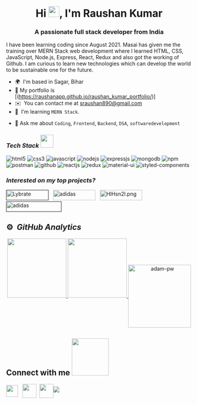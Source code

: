 <h1 align="center">Hi <img src="https://github.com/TheDudeThatCode/TheDudeThatCode/blob/master/Assets/Hi.gif" width="29px">, I'm Raushan Kumar</h1>
<h3 align="center">A passionate full stack developer from India</h3>
<!-- ------------------------ -->

I have been learning coding since August 2021. Masai has given me the training over MERN Stack web development where I learned HTML, CSS, JavaScript, Node.js, Express, React, Redux and also got the working of Github. I am curious to learn new technologies which can develop the world to be sustainable one for the future.

* 🌍  I'm based in Sagar, Bihar
* 💬  My portfolio is [(https://raushanapp.github.io/raushan_kumar_portfolio/)]
* ✉️  You can contact me at [sraushan890@gmail.com](mailto:sraushan890@gmail.com)
* 🧠  I'm learning `MERN Stack`.
<!-- * 🤔  I’m looking for help with `Competitive Programming` -->
<!-- * ⚡  I like interacting with new people and explore the world. -->
* 💬  Ask me about `Coding`, `Frontend`, `Backend`,  `DSA`,   `softwaredevelopment`


<h3><i>Tech Stack <img src="https://camo.githubusercontent.com/beb64ff21c883e318e4f5db5231c2ba4175705bea1c9249e82a41ab375db4f75/68747470733a2f2f6d65646961322e67697068792e636f6d2f6d656469612f51737347456d706b79454f684243623765312f67697068792e6769663f6369643d656366303565343761306e336769316266716e74716d6f62386739616964316f796a327772336473336d67373030626c267269643d67697068792e676966" width="35"/></i></h3>

<p>
<img src="https://img.shields.io/badge/HTML5-E34F26?style=for-the-badge&logo=html5&logoColor=white" alt="html5"/>
<img src="https://img.shields.io/badge/CSS3-1572B6?style=for-the-badge&logo=css3&logoColor=white" alt="css3"/>
<!-- <img src="https://img.shields.io/badge/Bootstrap-563D7C?style=for-the-badge&logo=bootstrap&logoColor=white" alt="bootstrap"/> -->
<img src="https://img.shields.io/badge/JavaScript-323330?style=for-the-badge&logo=javascript&logoColor=F7DF1E" alt="javascript"/>
<img src="https://img.shields.io/badge/Node.js-339933?style=for-the-badge&logo=nodedotjs&logoColor=white" alt="nodejs" />
<img src="https://img.shields.io/badge/Express.js-000000?style=for-the-badge&logo=express&logoColor=white" alt="expressjs"/>
<img src="https://img.shields.io/badge/MongoDB-4EA94B?style=for-the-badge&logo=mongodb&logoColor=white" alt="mongodb"/>
<img src="https://img.shields.io/badge/npm-CB3837?style=for-the-badge&logo=npm&logoColor=white" alt="npm"/>
<img src="https://img.shields.io/badge/Postman-FF6C37?style=for-the-badge&logo=Postman&logoColor=white" alt="postman"/>
<img src="https://img.shields.io/badge/GitHub-100000?style=for-the-badge&logo=github&logoColor=white" alt="github"/>
<img src="https://img.shields.io/badge/React-20232A?style=for-the-badge&logo=react&logoColor=61DAFB" alt="reactjs" />
<img src="https://img.shields.io/badge/Redux-593D88?style=for-the-badge&logo=redux&logoColor=white" alt="redux" />
<img src="https://img.shields.io/badge/Material%20UI-007FFF?style=for-the-badge&logo=mui&logoColor=white" alt="material-ui"/>
<img src="https://img.shields.io/badge/styled--components-DB7093?style=for-the-badge&logo=styled-components&logoColor=white" alt="styled-components"/>
</p>

<h3><i>Interested on my top projects?</i></h3>
<p align="left">
<a href="" target="blank"><img src="https://imgs.search.brave.com/SkPvbCBHXSWKtT18ZmukW0V3nnusbyIPnZwdEK3aDP4/rs:fit:1200:720:1/g:ce/aHR0cHM6Ly9pLnl0/aW1nLmNvbS92aS9a/MEZTMjZZY2ZnWS9t/YXhyZXNkZWZhdWx0/LmpwZw" alt="Lybrate"  height ="28px" width ="115px"/></a> &nbsp;
<a href="https://github.com/psnarkhede/cruel-scale-8764.git" target="blank"><img src="https://imgs.search.brave.com/tXVS8wnALulkxg7r1Yi3IaXJj4vnP6aj7BJQ_yQpFs0/rs:fit:948:225:1/g:ce/aHR0cHM6Ly90c2U0/Lm1tLmJpbmcubmV0/L3RoP2lkPU9JUC5V/WTBYQmpEVGViUk9V/TVF3OHRzcDRBSGFE/dCZwaWQ9QXBp" alt="adidas" height ="28px" width ="115px"/></a>  &nbsp;
 <a href="https://github.com/raushanapp/fullstack_mern_social_media.git" target="blank"><img src="https://iili.io/HlHsn2I.png" alt="HlHsn2I.png" alt="adidas" height ="28px" width ="115px"/></a> 
  <a href="" target="blank"><img src="https://imgs.search.brave.com/gRHXXm3vel_aRxH7Snp2sVFl9zThOv1-WYIyVridwk0/rs:fit:474:307:1/g:ce/aHR0cHM6Ly93d3cu/bWFzYWlzY2hvb2wu/Y29tL2xlYXJuL19u/ZXh0L3N0YXRpYy9t/ZWRpYS9tYXNhaS1s/b2dvLjc5Zjg4Mzgz/LnN2Zw.svg" alt="adidas" height ="28px" width ="150px"/></a> 
</p>

<!-- ## Stats📈 <p align="center"> <img width="40%" src="https://github-readme-stats.vercel.app/api/top-langs?username=raushanapp&show_icons=true&theme=dracula&title_color=ff8000&text_color=black&bg_color=black&locale=en&layout=compact&hide_border=true" alt="raushanapp" /></p>  <p align="center"> <img width="48%" src="https://github-readme-streak-stats.herokuapp.com/?user=raushanapp&theme=highcontrast&hide_border=true" alt="raushanapp" /></p> <p align="center">  <img width="48%" src="https://github-readme-stats.vercel.app/api?username=raushanapp&show_icons=true&theme=dracula&title_color=ff8000&text_color=black&bg_color=black&locale=en&hide_border=true" alt="raushanapp" />  </p>

  
![GitHub Activity Graph](https://activity-graph.herokuapp.com/graph?username=raushanapp&theme=dracula&hide_border=true)
 -->
 ## ⚙️ &nbsp;***GitHub Analytics***
<div align="center">

<a href="https://github.com/raushanapp">

<img height="160em" src="https://github-readme-stats-eight-theta.vercel.app/api?username=raushanapp&show_icons=true&theme=algolia&include_all_commits=true&count_private=true"/>

<img height="160em" src="https://github-readme-stats-eight-theta.vercel.app/api/top-langs/?username=raushanapp&layout=compact&langs_count=5&theme=algolia"/>

<img align="center" height="170rem" src="https://github-readme-streak-stats.herokuapp.com/?user=raushanapp&theme=dark&background=0d1117&date_format=M%20j%5B%2C%20Y%5D" alt="adam-pw" />
</a>
</div>

<h2> Connect with me <img src='https://raw.githubusercontent.com/ShahriarShafin/ShahriarShafin/main/Assets/handshake.gif' width="100px"> </h2>

<a href = 'https://www.linkedin.com/in/raushan-coder/'> <img width = '32px' align= 'center' src="https://raw.githubusercontent.com/rahulbanerjee26/githubAboutMeGenerator/main/icons/linked-in-alt.svg"/></a> &nbsp; 
<a href="mailto:sraushan890@gmail.com?subject=github though"> <img width = '38px' align= 'center' src="https://cdn-icons-png.flaticon.com/512/732/732200.png"/></a>&nbsp; 
<a href="https://raushanapp.github.io/raushan_kumar_portfolio/"> <img width = '38px' align= 'center' src="https://user-images.githubusercontent.com/96105500/159317501-cd34bf36-a370-43c3-ba92-a3d3f4cadf45.png"/></a><img  src="https://raw.githubusercontent.com/Trilokia/Trilokia/379277808c61ef204768a61bbc5d25bc7798ccf1/bottom_header.svg">
  
